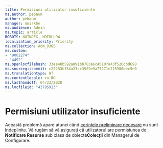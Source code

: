 ```yaml
---
title: Permisiuni utilizator insuficiente
ms.author: pebaum
author: pebaum
manager: mnirkhe
ms.audience: Admin
ms.topic: article
ROBOTS: NOINDEX, NOFOLLOW
localization_priority: Priority
ms.collection: Adm_O365
ms.custom:
- "9002274"
- "4492"
ms.openlocfilehash: 33ea48b592a891bb703a6c45107a43f526cbd698
ms.sourcegitcommit: c22283bf54a23cc3989e9a77271e725980eec9e0
ms.translationtype: HT
ms.contentlocale: ro-RO
ms.lasthandoff: 04/23/2020
ms.locfileid: "43795913"
---
```

# <a name="insufficient-user-permissions"></a>Permisiuni utilizator insuficiente

Această problemă apare atunci când [cerințele preliminare necesare](https://docs.microsoft.com/configmgr/tenant-attach/device-sync-actions#prerequisites) nu sunt îndeplinite. Vă rugăm să vă asigurați că utilizatorul are permisiunea de **Notificare Resurse** sub clasa de obiecte**Colecții** din Managerul de Configurare.
